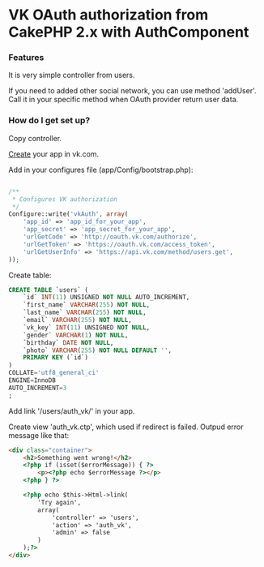 # VK OAuth authorization from CakePHP 2.x with AuthComponent #

### Features ###

It is very simple controller from users. 

If you need to added other social network, you can use method 'addUser'. Call it in your specific method when OAuth provider return user data.

### How do I get set up? ###

Copy controller.

[Create](https://vk.com/editapp?act=create) your app in vk.com.

Add in your configures file (app/Config/bootstrap.php): 

```php

/**
 * Configures VK authorization
 */
Configure::write('vkAuth', array(
	'app_id' => 'app_id_for_your_app',
	'app_secret' => 'app_secret_for_your_app',
 	'urlGetCode' => 'http://oauth.vk.com/authorize',
 	'urlGetToken' => 'https://oauth.vk.com/access_token',
 	'urlGetUserInfo' => 'https://api.vk.com/method/users.get',    
));

```

Create table:

```sql
CREATE TABLE `users` (
	`id` INT(11) UNSIGNED NOT NULL AUTO_INCREMENT,
	`first_name` VARCHAR(255) NOT NULL,
	`last_name` VARCHAR(255) NOT NULL,
	`email` VARCHAR(255) NOT NULL,
	`vk_key` INT(11) UNSIGNED NOT NULL,
	`gender` VARCHAR(1) NOT NULL,
	`birthday` DATE NOT NULL,
	`photo` VARCHAR(255) NOT NULL DEFAULT '',
	PRIMARY KEY (`id`)
)
COLLATE='utf8_general_ci'
ENGINE=InnoDB
AUTO_INCREMENT=3
;
```

Add link '/users/auth_vk/' in your app.


Create view 'auth_vk.ctp', which used if redirect is failed. Outpud error message like that:

```html
<div class="container">
    <h2>Something went wrong!</h2>
    <?php if (isset($errorMessage)) { ?>
        <p><?php echo $errorMessage ?></p>
    <?php } ?>

    <?php echo $this->Html->link(
        'Try again', 
        array(
            'controller' => 'users',
            'action' => 'auth_vk',
            'admin' => false
        )
    );?>
</div>
```